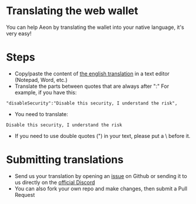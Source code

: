 # Translating the web wallet 
You can help Aeon by translating the wallet into your native language, it's very easy!

# Steps
- Copy/paste the content of [the english translation](src/translations/en.json) in a text editor (Notepad, Word, etc.)
- Translate the parts between quotes that are always after ":"
For example, if you have this: 
```
"disableSecurity":"Disable this security, I understand the risk",
```
- You need to translate: 
```
Disable this security, I understand the risk
```
- If you need to use double quotes (") in your text, please put a \ before it.

# Submitting translations
- Send us your translation by opening an [issue](https://github.com/420coupe/masari-webwallet/issues) on Github or sending it to us directly on the [official Discord](https://discord.gg/UaRJDU6)
- You can also fork your own repo and make changes, then submit a Pull Request